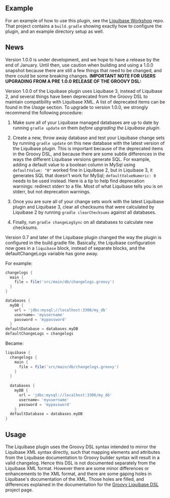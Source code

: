 Example
-------
For an example of how to use this plugin, see the [Liquibase Workshop](https://github.com/tlberglund/liquibase-workshop) repo. That project contains a `build.gradle` showing exactly how to configure the plugin, and an example directory setup as well.

News
----
Version 1.0.0 is under development, and we hope to have a release by the end of
January.  Until then, use caution when building and using a 1.0.0 snapshot
because there are still a few things that need to be changed, and there could be
some breaking changes.
**IMPORTANT NOTE FOR USERS UPGRADING FROM A PRE 1.0.0 RELEASE OF THE GROOVY DSL:**

Version 1.0.0 of the Liquibase plugin uses Liquibase 3, instead of Liquibase
2, and several things have been deprecated from the Groovy DSL to maintain
compatibility with Liquibase XML. A list of deprecated items can be found in the
*Usage* section.  To upgrade to version 1.0.0, we strongly recommend the
following procedure:

1. Make sure all of your Liquibase managed databases are up to date by running
   ```gradle update``` on them *before upgrading the Liquibase plugin*.

2. Create a new, throw away database and test your Liquibase change sets by
   running ```gradle update``` on this new database with the latest version of
   the Liquibase plugin.  This is important because of the deprecated items in
   the Groovy DSL, and because there are some subtle differences in the ways
   the different Liquibase versions generate SQL.  For example, adding a default
   value to a boolean column in MySql using ```defaultValue: "0"``` worked fine
   in Liquibase 2, but in Liquibase 3, it generates SQL that doesn't work for
   MySql; ```defaultValueNumeric: 0``` needs to be used instead.  Here is a tip
   to help find deprecation warnings: redirect stderr to a file.  Most of what
   Liquibase tells you is on stderr, but not deprecation warnings.

3. Once you are sure all of your change sets work with the latest Liquibase
   plugin and Liquibase 3, clear all checksums that were calculated by Liquibase
   2 by running ```gradle clearChecksums``` against all databases.

4. Finally, run ```gradle changeLogSync``` on all databases to calculate new
   checksums.

Version 0.7 and later of the Liquibase plugin changed the way the plugin is
configured in the build.gradle file.  Basically, the Liquibase configuration now
goes in a ```liquibase``` block, instead of separate blocks, and the
defaultChangeLogs variable has gone away.

For example:

```groovy
changelogs {
  main {
    file = file('src/main/db/changelogs.groovy')
  }
}

databases {
  myDB {
    url = 'jdbc:mysql://localhost:3306/my_db'
	username= 'myusername'
	password = 'mypassword'
  }
defaultDatabase = databases.myDB
defaultChangeLogs = changelogs
```

Became:

```groovy
liquibase {
  changelogs {
    main {
      file = file('src/main/db/changelogs.groovy')
    }
  }
  
  databases {
    myDB {
      url = 'jdbc:mysql://localhost:3306/my_db'
	  username= 'myusername'
	  password = 'mypassword'
    }
  defaultDatabase = databases.myDB
}
```

## Usage
The Liquibase plugin uses the Groovy DSL syntax intended to mirror the Liquibase
XML syntax directly, such that mapping elements and attributes from the
Liquibase documentation to Groovy builder syntax will result in a valid
changelog. Hence this DSL is not documented separately from the Liquibase XML
format.  However there are some minor differences or enhancements to the XML
format, and there are some gaping holes in Liquibase's documentation of the XML.
Those holes are filled, and differences explained in the documentation for the
[Groovy Liquibase DSL](https://github.com/tlberglund/groovy-liquibase) project
page.

